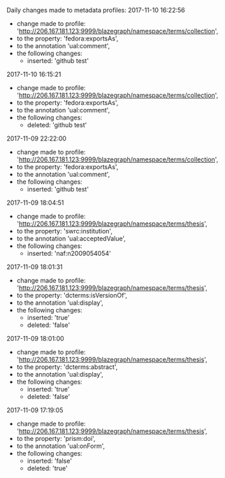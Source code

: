 Daily changes made to metadata profiles:
2017-11-10 16:22:56
  - change made to profile: 'http://206.167.181.123:9999/blazegraph/namespace/terms/collection',
  - to the property: 'fedora:exportsAs',
  - to the annotation 'ual:comment',
  - the following changes:
    - inserted: 'github test'

				
2017-11-10 16:15:21
  - change made to profile: 'http://206.167.181.123:9999/blazegraph/namespace/terms/collection',
  - to the property: 'fedora:exportsAs',
  - to the annotation 'ual:comment',
  - the following changes:
    - deleted: 'github test'

				
2017-11-09 22:22:00
  - change made to profile: 'http://206.167.181.123:9999/blazegraph/namespace/terms/collection',
  - to the property: 'fedora:exportsAs',
  - to the annotation 'ual:comment',
  - the following changes:
    - inserted: 'github test'

				
2017-11-09 18:04:51
  - change made to profile: 'http://206.167.181.123:9999/blazegraph/namespace/terms/thesis',
  - to the property: 'swrc:institution',
  - to the annotation 'ual:acceptedValue',
  - the following changes:
    - inserted: 'naf:n2009054054'

				
2017-11-09 18:01:31
  - change made to profile: 'http://206.167.181.123:9999/blazegraph/namespace/terms/thesis',
  - to the property: 'dcterms:isVersionOf',
  - to the annotation 'ual:display',
  - the following changes:
    - inserted: 'true'
    - deleted: 'false'

				
2017-11-09 18:01:00
  - change made to profile: 'http://206.167.181.123:9999/blazegraph/namespace/terms/thesis',
  - to the property: 'dcterms:abstract',
  - to the annotation 'ual:display',
  - the following changes:
    - inserted: 'true'
    - deleted: 'false'

				
2017-11-09 17:19:05
  - change made to profile: 'http://206.167.181.123:9999/blazegraph/namespace/terms/thesis',
  - to the property: 'prism:doi',
  - to the annotation 'ual:onForm',
  - the following changes:
    - inserted: 'false'
    - deleted: 'true'

				